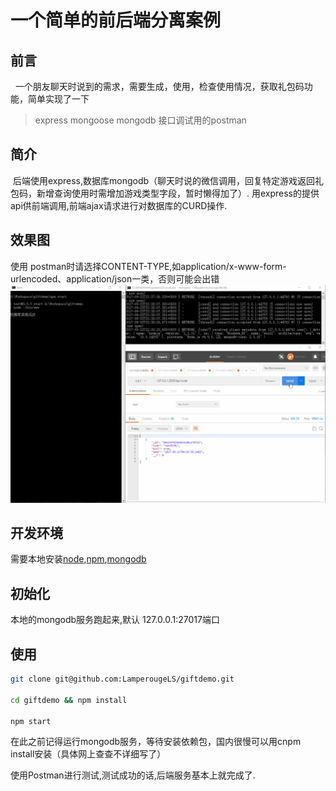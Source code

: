 # 一个简单的前后端分离案例


## 前言
 
一个朋友聊天时说到的需求，需要生成，使用，检查使用情况，获取礼包码功能，简单实现了一下
>  express mongoose mongodb
   接口调试用的postman
## 简介
 后端使用express,数据库mongodb（聊天时说的微信调用，回复特定游戏返回礼包码，新增查询使用时需增加游戏类型字段，暂时懒得加了）.
 用express的提供api供前端调用,前端ajax请求进行对数据库的CURD操作.
 
## 效果图
使用 postman时请选择CONTENT-TYPE,如application/x-www-form-urlencoded、application/json一类，否则可能会出错
![postman测试](./show.gif)


## 开发环境
需要本地安装[node](https://nodejs.org/en/),[npm](https://www.npmjs.com/),[mongodb](https://www.mongodb.com/)

## 初始化
本地的mongodb服务跑起来,默认 127.0.0.1:27017端口
 
## 使用

```bash
git clone git@github.com:LamperougeLS/giftdemo.git

cd giftdemo && npm install 

npm start 
```  


在此之前记得运行mongodb服务，等待安装依赖包，国内很慢可以用cnpm install安装（具体网上查查不详细写了）

使用Postman进行测试,测试成功的话,后端服务基本上就完成了.








